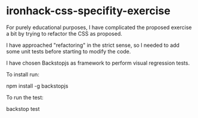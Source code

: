 # ironhack-css-specifity-exercise

For purely educational purposes, I have complicated the proposed exercise a bit by trying to refactor the CSS as proposed. 

I have approached "refactoring" in the strict sense, so I needed to add some unit tests before starting to modify the code. 

I have chosen Backstopjs as framework to perform visual regression tests.

To install run:

npm install -g backstopjs

To run the test:

backstop test
